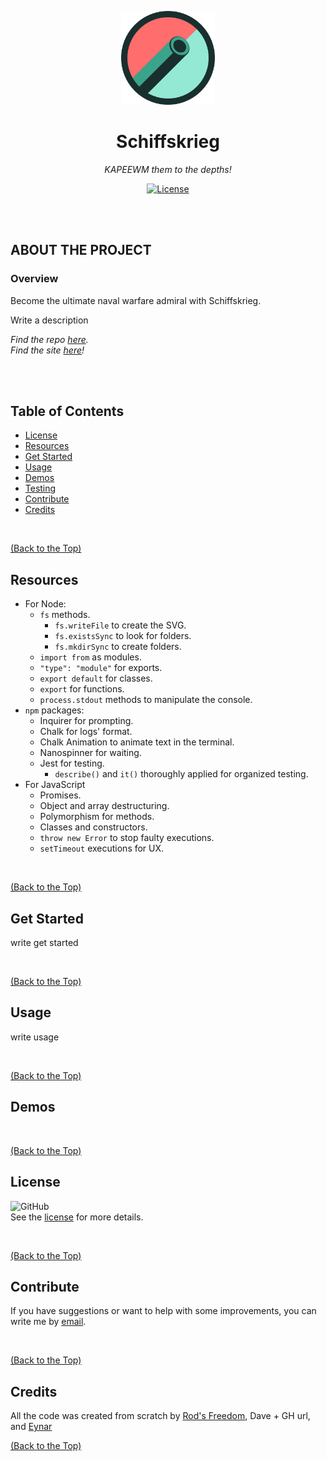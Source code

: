 <p align="center">
  <img src="./public/assets/images/Schiffskrieg-Logo.svg" width="150">
</p>

<h1 align="center">Schiffskrieg</h3>

<p align="center"><i>KAPEEWM them to the depths!</i></p>

<p align="center">
  <a href="https://github.com/Rod-Freedom/Schiffskrieg/blob/main/LICENSE"><img src="https://img.shields.io/github/license/Rod-Freedom/Schiffskrieg?style=for-the-badge" alt="License"></a>
</p>

<br>
<br>

## **ABOUT THE PROJECT**
### **Overview**
Become the ultimate naval warfare admiral with Schiffskrieg.

Write a description

*Find the repo [here](https://github.com/Rod-Freedom/Schiffskrieg).*<br>
*Find the site [here](url)!*

<br>
<br>

## Table of Contents
- [License](#license)
- [Resources](#resources)
- [Get Started](#get-started)
- [Usage](#usage)
- [Demos](#demos)
- [Testing](#testing)
- [Contribute](#contribute)
- [Credits](#credits)

<br>

[(Back to the Top)](#about-the-project)

## Resources
* For Node:
    * `fs` methods.
      * `fs.writeFile` to create the SVG.
      * `fs.existsSync` to look for folders.
      * `fs.mkdirSync` to create folders.
    * `import from` as modules.
    * `"type": "module"` for exports.
    * `export default` for classes.
    * `export` for functions.
    * `process.stdout` methods to manipulate the console.
* `npm` packages:
    * Inquirer for prompting.
    * Chalk for logs' format.
    * Chalk Animation to animate text in the terminal.
    * Nanospinner for waiting.
    * Jest for testing.
      * `describe()` and `it()` thoroughly applied for organized testing.
* For JavaScript
    * Promises.
    * Object and array destructuring.
    * Polymorphism for methods.
    * Classes and constructors.
    * `throw new Error` to stop faulty executions.
    * `setTimeout` executions for UX.

<br>

[(Back to the Top)](#about-the-project)

## Get Started
write get started

<br>

[(Back to the Top)](#about-the-project)

## Usage
write usage

<br>

[(Back to the Top)](#about-the-project)

## Demos


<br>

[(Back to the Top)](#about-the-project)

## License
![GitHub](https://img.shields.io/github/license/Rod-Freedom/Schiffskrieg?style=for-the-badge)<br>
See the [license](https://github.com/Rod-Freedom/Schiffskrieg/blob/main/LICENSE) for more details.

<br>

[(Back to the Top)](#about-the-project)

## Contribute
If you have suggestions or want to help with some improvements, you can write me by [email](mailto:somemail@gmail.mx).

<br>

[(Back to the Top)](#about-the-project)

## Credits
All the code was created from scratch by [Rod's Freedom](https://github.com/Rod-Freedom), Dave + GH url, and [Eynar](https://github.com/yordanop)
<br>

[(Back to the Top)](#about-the-project)
